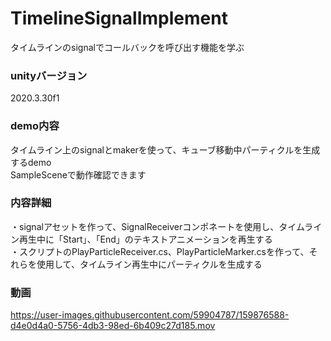 # TimelineSignalImplement
タイムラインのsignalでコールバックを呼び出す機能を学ぶ  
### unityバージョン
2020.3.30f1  
### demo内容
タイムライン上のsignalとmakerを使って、キューブ移動中パーティクルを生成するdemo  
SampleSceneで動作確認できます  
### 内容詳細
・signalアセットを作って、SignalReceiverコンポネートを使用し、タイムライン再生中に「Start」、「End」のテキストアニメーションを再生する  
・スクリプトのPlayParticleReceiver.cs、PlayParticleMarker.csを作って、それらを使用して、タイムライン再生中にパーティクルを生成する  
### 動画
https://user-images.githubusercontent.com/59904787/159876588-d4e0d4a0-5756-4db3-98ed-6b409c27d185.mov  
